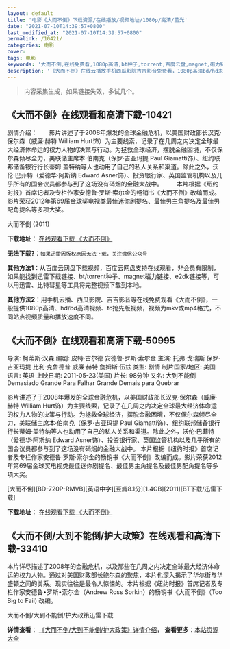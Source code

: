 ```yaml
---
layout: default
title: '电影《大而不倒》下载资源/在线播放/视频地址/1080p/高清/蓝光'
date: "2021-07-10T14:39:57+0800"
last_modified_at: "2021-07-10T14:39:57+0800"
permalink: /10421/
categories: 电影
cover:
tags: 电影
keywords: '大而不倒,在线免费看,1080p高清,bt种子,torrent,百度云盘,magnet,磁力链,迅雷下载资源'
description: '《大而不倒》在线云播放手机西瓜影院吉吉影音免费看，1080p高清bd/hd未删减完整版和tc抢先枪版，mkv/mp4格式，附带bt/torrent种子、magnet/磁力链、百度云盘、网盘资源迅雷下载链接'
---
```


>内容采集生成，如果链接失效，多试几个。


## 《大而不倒》在线观看和高清下载-10421

剧情介绍：　　影片讲述了于2008年爆发的全球金融危机，以美国财政部长汉克·保尔森（威廉·赫特 William Hurt饰）为主要线索，记录了在几周之内决定全球最大经济体命运的权力人物的决策与行动。为拯救全球经济，摆脱金融困境，不仅保尔森倾尽全力，美联储主席本·伯南克（保罗·吉亚玛提 Paul Giamatti饰）、纽约联邦储备银行行长蒂姆·盖特纳等人也动用了自己的私人关系和渠道。除此之外，沃伦·巴菲特（爱德华·阿斯纳 Edward Asner饰）、投资银行家、英国监管机构以及几乎所有的国会议员都参与到了这场没有硝烟的金融大战中。 　　本片根据《纽约时报》首席记者及专栏作家安德鲁·罗斯·索尔金的畅销书《大而不倒》改编而成。影片荣获2012年第69届金球奖电视类最佳迷你剧提名、最佳男主角提名及最佳男配角提名等多项大奖。


大而不倒 (2011)

**下载地址**： [在线观看下载 《大而不倒》](https://www.btbtdy.me/btdy/dy8365.html) 


**无法下载?**：`如果迅雷因版权原因无法下载，关注微信公众号 `

**其他方法1**：从百度云网盘下载视频，百度云网盘支持在线观看，非会员有限制，如果能找到迅雷下载链接、bt/torrent种子、magnet磁力链接、e2dk链接等，可以用迅雷、比特彗星等工具将完整视频下载到本地。

**其他方法2**：用手机云播、西瓜影院、吉吉影音等在线免费观看《大而不倒》，一般提供1080p高清、hd/bd高清视频、tc抢先版视频，视频为mkv或mp4格式，不同站点视频质量和播放速度不同。


## 《大而不倒》在线观看和高清下载-50995

导演: 柯蒂斯·汉森 编剧: 皮特·古尔德 安德鲁·罗斯·索尔金 主演: 托弗·戈瑞斯 保罗·吉亚玛提 比利·克鲁德普 威廉·赫特 詹姆斯·伍兹 类型: 剧情 制片国家/地区: 美国 语言: 英语 上映日期: 2011-05-23(美国) 片长: 98分钟 又名: 大到不能倒 Demasiado Grande Para Falhar Grande Demais para Quebrar

影片讲述了于2008年爆发的全球金融危机，以美国财政部长汉克·保尔森（威廉·赫特 William Hurt饰）为主要线索，记录了在几周之内决定全球最大经济体命运的权力人物的决策与行动。为拯救全球经济，摆脱金融困境，不仅保尔森倾尽全力，美联储主席本·伯南克（保罗·吉亚玛提 Paul Giamatti饰）、纽约联邦储备银行行长蒂姆·盖特纳等人也动用了自己的私人关系和渠道。除此之外，沃伦·巴菲特（爱德华·阿斯纳 Edward Asner饰）、投资银行家、英国监管机构以及几乎所有的国会议员都参与到了这场没有硝烟的金融大战中。 本片根据《纽约时报》首席记者及专栏作家安德鲁·罗斯·索尔金的畅销书《大而不倒》改编而成。影片荣获2012年第69届金球奖电视类最佳迷你剧提名、最佳男主角提名及最佳男配角提名等多项大奖。


[大而不倒][BD-720P-RMVB][英语中字][豆瓣8.1分][1.4GB][2011][BT下载/迅雷下载]

**下载地址**： [在线观看下载 《大而不倒》](https://www.btdx8.com/torrent/too_big_to_fail-2011.html) 


## 《大而不倒/大到不能倒/护大政策》在线观看和高清下载-33410

本片详尽描述了2008年的金融危机，以及那些在几周之内决定全球最大经济体命运的权力人物。通过对美国财政部长鲍尔森的聚焦，本片也深入揭示了华尔街与华盛顿之间的关系。现实往往是最令人惊悚的。本片根据《纽约时报》首席记者及专栏作家安德鲁&bull;罗斯•索尔金（Andrew Ross Sorkin）的畅销书《大而不倒》（Too Big to Fail) 改编。


大而不倒/大到不能倒/护大政策迅雷下载

**详情查看**： [《大而不倒/大到不能倒/护大政策》详情介绍](/movie/33410/)， **查看更多**：[本站资源大全](/movie/t/all/)

